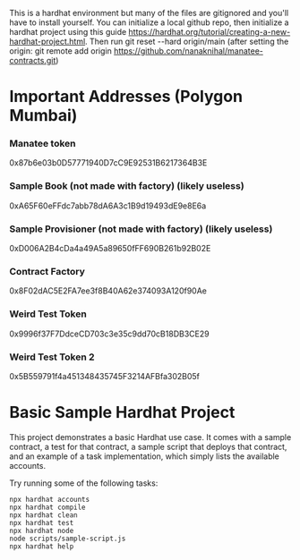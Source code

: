 This is a hardhat environment but many of the files are gitignored and you'll have to install yourself. You can initialize a local github repo, then initialize a hardhat project using this guide https://hardhat.org/tutorial/creating-a-new-hardhat-project.html. Then run git reset --hard origin/main 
(after setting the origin: git remote add origin https://github.com/nanaknihal/manatee-contracts.git)


# Important Addresses (Polygon Mumbai)
### Manatee token
0x87b6e03b0D57771940D7cC9E92531B6217364B3E
### Sample Book (not made with factory) (likely useless)
0xA65F60eFFdc7abb78dA6A3c1B9d19493dE9e8E6a
### Sample Provisioner (not made with factory) (likely useless)
0xD006A2B4cDa4a49A5a89650fFF690B261b92B02E
### Contract Factory
0x8F02dAC5E2FA7ee3f8B40A62e374093A120f90Ae
### Weird Test Token
0x9996f37F7DdceCD703c3e35c9dd70cB18DB3CE29
### Weird Test Token 2
0x5B559791f4a451348435745F3214AFBfa302B05f



# Basic Sample Hardhat Project

This project demonstrates a basic Hardhat use case. It comes with a sample contract, a test for that contract, a sample script that deploys that contract, and an example of a task implementation, which simply lists the available accounts.

Try running some of the following tasks:

```shell
npx hardhat accounts
npx hardhat compile
npx hardhat clean
npx hardhat test
npx hardhat node
node scripts/sample-script.js
npx hardhat help
```
